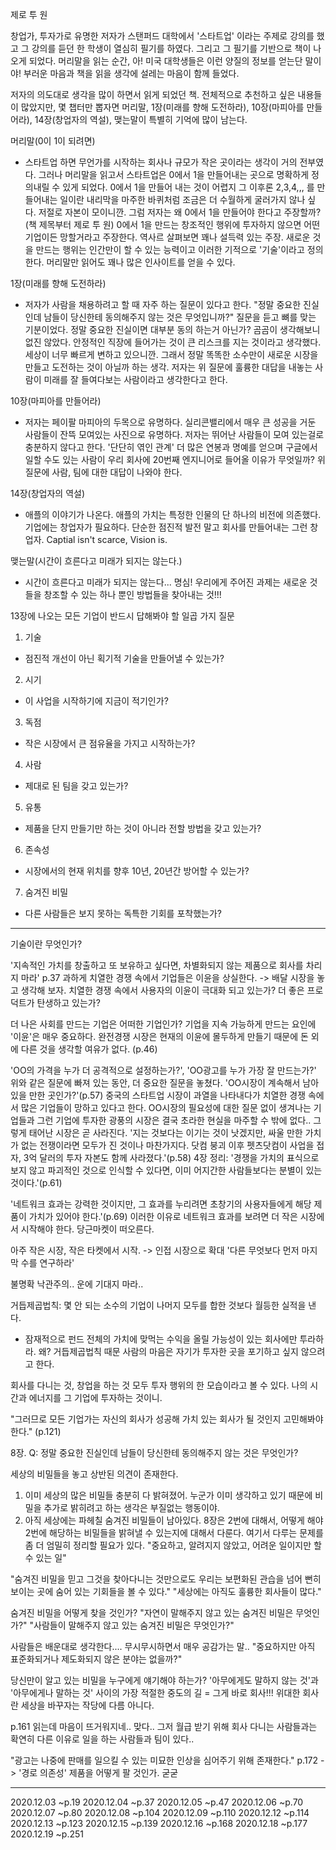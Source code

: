 제로 투 원 
 
창업가, 투자가로 유명한 저자가 스탠퍼드 대학에서 '스타트업' 이라는 주제로 강의를 했고 그 강의를 듣던 한 학생이 열심히 필기를 하였다. 그리고 그 필기를 기반으로 책이 나오게 되었다.
머리말을 읽는 순간, 아! 미국 대학생들은 이런 양질의 정보를 얻는단 말이야! 부러운 마음과 책을 읽을 생각에 설레는 마음이 함께 들었다.  

저자의 의도대로 생각을 많이 하면서 읽게 되었던 책. 전체적으로 추천하고 싶은 내용들이 많았지만, 몇 챕터만 뽑자면 머리말, 1장(미래를 향해 도전하라), 10장(마피아를 만들어라), 14장(창업자의 역설), 맺는말이 특별히 기억에 많이 남는다. 

머리말(0이 1이 되려면)
- 스타트업 하면 무언가를 시작하는 회사나 규모가 작은 곳이라는 생각이 거의 전부였다. 그러나 머리말을 읽고서 스타트업은 0에서 1을 만들어내는 곳으로 명확하게 정의내릴 수 있게 되었다. 
0에서 1을 만들어 내는 것이 어렵지 그 이후론 2,3,4,,, 를 만들어내는 일이란 내리막을 마주한 바퀴처럼 조금은 더 수월하게 굴러가지 않나 싶다. 저절로 자본이 모이니깐.
그럼 저자는 왜 0에서 1을 만들어야 한다고 주장할까?(책 제목부터 제로 투 원) 
0에서 1을 만드는 창조적인 행위에 투자하지 않으면 어떤 기업이든 망할거라고 주장한다. 역사르 살펴보면 꽤나 설득력 있는 주장.
새로운 것을 만드는 행위는 인간만이 할 수 있는 능력이고 이러한 기적으로 '기술'이라고 정의한다. 머리말만 읽어도 꽤나 많은 인사이트를 얻을 수 있다. 

1장(미래를 향해 도전하라)
- 저자가 사람을 채용하려고 할 때 자주 하는 질문이 있다고 한다. "정말 중요한 진실인데 남들이 당신한테 동의해주지 않는 것은 무엇입니까?" 
질문을 듣고 뼈를 맞는 기분이었다. 정말 중요한 진실이면 대부분 동의 하는거 아닌가? 
곰곰이 생각해보니 없진 않았다. 안정적인 직장에 들어가는 것이 큰 리스크를 지는 것이라고 생각했다. 세상이 너무 빠르게 변하고 있으니깐. 
그래서 정말 똑똑한 소수만이 새로운 시장을 만들고 도전하는 것이 아닐까 하는 생각.
저자는 위 질문에 훌륭한 대답을 내놓는 사람이 미래를 잘 들여다보는 사람이라고 생각한다고 한다. 

10장(마피아를 만들어라) 
- 저자는 페이팔 마피아의 두목으로 유명하다. 실리콘밸리에서 매우 큰 성공을 거둔 사람들이 잔뜩 모여있는 사진으로 유명하다. 
저자는 뛰어난 사람들이 모여 있는걸로 충분하지 않다고 한다. '단단히 엮인 관계' 
더 많은 연봉과 명예를 얻으며 구글에서 일할 수도 있는 사람이 우리 회사에 20번째 엔지니어로 들어올 이유가 무엇일까? 
위 질문에 사람, 팀에 대한 대답이 나와야 한다.

14장(창업자의 역설) 
- 애플의 이야기가 나온다. 애플의 가치는 특정한 인물의 단 하나의 비전에 의존했다.
기업에는 창업자가 필요하다. 단순한 점진적 발전 말고 회사를 만들어내는 그런 창업자. 
Captial isn't scarce, Vision is.

맺는말(시간이 흐른다고 미래가 되지는 않는다.)
- 시간이 흐른다고 미래가 되지는 않는다... 명심! 
우리에게 주어진 과제는 새로운 것들을 창조할 수 있는 하나 뿐인 방법들을 찾아내는 것!!! 


13장에 나오는 모든 기업이 반드시 답해봐야 할 일곱 가지 질문
1. 기술 
- 점진적 개선이 아닌 획기적 기술을 만들어낼 수 있는가?
2. 시기
- 이 사업을 시작하기에 지금이 적기인가? 
3. 독점
- 작은 시장에서 큰 점유율을 가지고 시작하는가? 
4. 사람
- 제대로 된 팀을 갖고 있는가? 
5. 유통
- 제품을 단지 만들기만 하는 것이 아니라 전할 방법을 갖고 있는가?
6. 존속성
- 시장에서의 현재 위치를 향후 10년, 20년간 방어할 수 있는가?
7. 숨겨진 비밀
- 다른 사람들은 보지 못하는 독특한 기회를 포착했는가? 

---
기술이란 무엇인가?


'지속적인 가치를 창출하고 또 보유하고 싶다면, 차별화되지 않는 제품으로 회사를 차리지 마라' p.37
과하게 치열한 경쟁 속에서 기업들은 이윤을 상실한다. -> 배달 시장을 놓고 생각해 보자. 치열한 경쟁 속에서 사용자의 이윤이 극대화 되고 있는가? 더 좋은 프로덕트가 탄생하고 있는가? 


더 나은 사회를 만드는 기업은 어떠한 기업인가? 
기업을 지속 가능하게 만드는 요인에 '이윤'은 매우 중요하다. 
완전경쟁 시장은 현재의 이윤에 몰두하게 만들기 때문에 돈 외에 다른 것을 생각할 여유가 없다. (p.46)

'OO의 가격을 누가 더 공격적으로 설정하는가?', 'OO광고를 누가 가장 잘 만드는가?' 
위와 같은 질문에 빠져 있는 동안, 더 중요한 질문을 놓쳤다.
'OO시장이 계속해서 남아 있을 만한 곳인가?'(p.57)
중국의 스타트업 시장이 과열을 나타내다가 치열한 경쟁 속에서 많은 기업들이 망하고 있다고 한다. OO시장의 필요성에 대한 질문 없이 생겨나는 기업들과 그런 기업에 투자한 광풍의 시장은 결국 초라한 현실을 마주할 수 밖에 없다.. 
그렇게 태어난 시장은 곧 사라진다. 
'지는 것보다는 이기는 것이 낫겠지만, 싸울 만한 가치가 없는 전쟁이라면 모두가 진 것이나 마찬가지다. 닷컴 붕괴 이후 펫츠닷컴이 사업을 접자, 3억 달러의 투자 자본도 함께 사라졌다.'(p.58)
4장 정리: '경쟁을 가치의 표식으로 보지 않고 파괴적인 것으로 인식할 수 있다면, 이미 어지간한 사람들보다는 분별이 있는 것이다.'(p.61)

'네트워크 효과는 강력한 것이지만, 그 효과를 누리려면 초창기의 사용자들에게 해당 제품이 가치가 있어야 한다.'(p.69)
이러한 이유로 네트워크 효과를 보려면 더 작은 시장에서 시작해야 한다. 
당근마켓이 떠오른다. 

아주 작은 시장, 작은 타켓에서 시작. -> 인접 시장으로 확대 
'다른 무엇보다 먼저 마지막 수를 연구하라'

불명확 낙관주의..
운에 기대지 마라.. 


거듭제곱법칙: 몇 안 되는 소수의 기업이 나머지 모두를 합한 것보다 월등한 실적을 낸다. 
* 잠재적으로 펀드 전체의 가치에 맞먹는 수익을 올릴 가능성이 있는 회사에만 투라하라. 왜? 거듭제곱법칙 때문
사람의 마음은 자기가 투자한 곳을 포기하고 싶지 않으려고 한다. 

회사를 다니는 것, 창업을 하는 것 모두 투자 행위의 한 모습이라고 볼 수 있다. 나의 시간과 에너지를 그 기업에 투자하는 것이니.

"그러므로 모든 기업가는 자신의 회사가 성공해 가치 있는 회사가 될 것인지 고민해봐야 한다." (p.121)

8장.
Q: 정말 중요한 진실인데 남들이 당신한테 동의해주지 않는 것은 무엇인가? 

세상의 비밀들을 놓고 상반된 의견이 존재한다. 
1. 이미 세상의 많은 비밀들 충분히 다 밝혀졌어. 누군가 이미 생각하고 있기 때문에 비밀을 추가로 밝히려고 하는 생각은 부질없는 행동이야.
2. 아직 세상에는 파헤칠 숨겨진 비밀들이 남아있다. 
8장은 2번에 대해서, 어떻게 해야 2번에 해당하는 비밀들을 밝혀낼 수 있는지에 대해서 다룬다. 
여기서 다루는 문제를 좀 더 엄밀히 정리할 필요가 있다. 
"중요하고, 알려지지 않았고, 어려운 일이지만 할 수 있는 일"

"숨겨진 비밀을 믿고 그것을 찾아다니는 것만으로도 우리는 보편화된 관습을 넘어 뻔히 보이는 곳에 숨어 있는 기회들을 볼 수 있다." 
"세상에는 아직도 훌륭한 회사들이 많다." 


숨겨진 비밀을 어떻게 찾을 것인가?
"자연이 말해주지 않고 있는 숨겨진 비밀은 무엇인가?"
"사람들이 말해주지 않고 있는 숨겨진 비밀은 무엇인가?" 

사람들은 배운대로 생각한다.... 무시무시하면서 매우 공감가는 말.. 
"중요하지만 아직 표준화되거나 제도화되지 않은 분야는 없을까?" 

당신만이 알고 있는 비밀을 누구에게 얘기해야 하는가?
'아무에게도 말하지 않는 것'과 '아무에게나 말하는 것' 사이의 가장 적절한 중도의 길 = 그게 바로 회사!!! 
위대한 회사란 세상을 바꾸자는 작당에 다름 아니다. 

p.161 읽는데 마음이 뜨거워지네.. 
맞다.. 그저 월급 받기 위해 회사 다니는 사람들과는 확연히 다른 이유로 일을 하는 사람들과 팀이 있다.. 

"광고는 나중에 판매를 일으킬 수 있는 미묘한 인상을 심어주기 위해 존재한다."
p.172 -> '경로 의존성' 
제품을 어떻게 팔 것인가. 굳굳 

---
2020.12.03 ~p.19
2020.12.04 ~p.37
2020.12.05 ~p.47
2020.12.06 ~p.70
2020.12.07 ~p.80
2020.12.08 ~p.104
2020.12.09 ~p.110
2020.12.12 ~p.114
2020.12.13 ~p.123
2020.12.15 ~p.139
2020.12.16 ~p.168
2020.12.18 ~p.177
2020.12.19 ~p.251